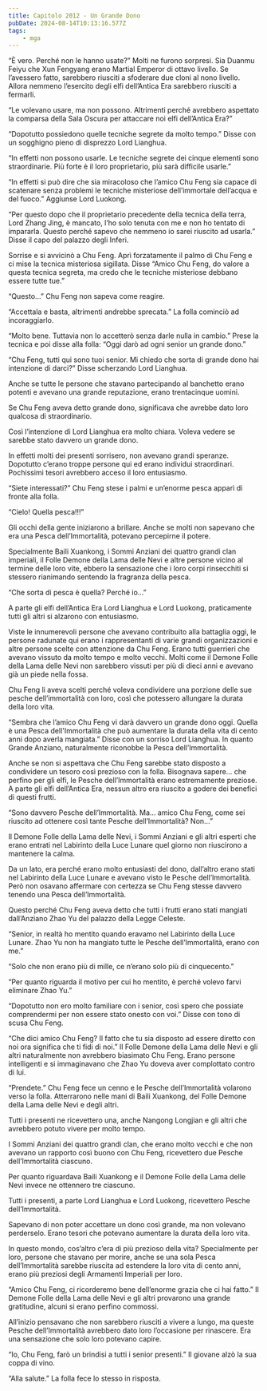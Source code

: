 ```yaml
---
title: Capitolo 2012 - Un Grande Dono
pubDate: 2024-08-14T10:13:16.577Z
tags:
    - mga
---
```





“È vero. Perché non le hanno usate?” Molti ne furono sorpresi. Sia Duanmu Feiyu che Xun Fengyang erano Martial Emperor di ottavo livello. Se l’avessero fatto, sarebbero riusciti a sfoderare due cloni al nono livello. Allora nemmeno l’esercito degli elfi dell’Antica Era sarebbero riusciti a fermarli.


“Le volevano usare, ma non possono. Altrimenti perché avrebbero aspettato la comparsa della Sala Oscura per attaccare noi elfi dell’Antica Era?”


“Dopotutto possiedono quelle tecniche segrete da molto tempo.” Disse con un sogghigno pieno di disprezzo Lord Lianghua.


“In effetti non possono usarle. Le tecniche segrete dei cinque elementi sono straordinarie. Più forte è il loro proprietario, più sarà difficile usarle.”


“In effetti si può dire che sia miracoloso che l’amico Chu Feng sia capace di scatenare senza problemi le tecniche misteriose dell’immortale dell’acqua e del fuoco.” Aggiunse Lord Luokong.


“Per questo dopo che il proprietario precedente della tecnica della terra, Lord Zhang Jing, è mancato, l’ho solo tenuta con me e non ho tentato di impararla. Questo perché sapevo che nemmeno io sarei riuscito ad usarla.” Disse il capo del palazzo degli Inferi.


Sorrise e si avvicinò a Chu Feng. Aprì forzatamente il palmo di Chu Feng e ci mise la tecnica misteriosa sigillata. Disse “Amico Chu Feng, do valore a questa tecnica segreta, ma credo che le tecniche misteriose debbano essere tutte tue.”


“Questo…” Chu Feng non sapeva come reagire.


“Accettala e basta, altrimenti andrebbe sprecata.” La folla cominciò ad incoraggiarlo.


“Molto bene. Tuttavia non lo accetterò senza darle nulla in cambio.” Prese la tecnica e poi disse alla folla: “Oggi darò ad ogni senior un grande dono.”


“Chu Feng, tutti qui sono tuoi senior. Mi chiedo che sorta di grande dono hai intenzione di darci?” Disse scherzando Lord Lianghua.


Anche se tutte le persone che stavano partecipando al banchetto erano potenti e avevano una grande reputazione, erano trentacinque uomini.


Se Chu Feng aveva detto grande dono, significava che avrebbe dato loro qualcosa di straordinario.


Così l’intenzione di Lord Lianghua era molto chiara. Voleva vedere se sarebbe stato davvero un grande dono.

In effetti molti dei presenti sorrisero, non avevano grandi speranze. Dopotutto c’erano troppe persone qui ed erano individui straordinari. Pochissimi tesori avrebbero acceso il loro entusiasmo.


“Siete interessati?” Chu Feng stese i palmi e un’enorme pesca apparì di fronte alla folla.

“Cielo! Quella pesca!!!”


Gli occhi della gente iniziarono a brillare. Anche se molti non sapevano che era una Pesca dell’Immortalità, potevano percepirne il potere.


Specialmente Baili Xuankong, i Sommi Anziani dei quattro grandi clan imperiali, il Folle Demone della Lama delle Nevi e altre persone vicino al termine delle loro vite, ebbero la sensazione che i loro corpi rinsecchiti si stessero rianimando sentendo la fragranza della pesca.

“Che sorta di pesca è quella? Perché io…”


A parte gli elfi dell’Antica Era Lord Lianghua e Lord Luokong, praticamente tutti gli altri si alzarono con entusiasmo.


Viste le innumerevoli persone che avevano contribuito alla battaglia oggi, le persone radunate qui erano i rappresentanti di varie grandi organizzazioni e altre persone scelte con attenzione da Chu Feng. Erano tutti guerrieri che avevano vissuto da molto tempo e molto vecchi. Molti come il Demone Folle della Lama delle Nevi non sarebbero vissuti per più di dieci anni e avevano già un piede nella fossa.

Chu Feng li aveva scelti perché voleva condividere una porzione delle sue pesche dell’immortalità con loro, così che potessero allungare la durata della loro vita.


“Sembra che l’amico Chu Feng vi darà davvero un grande dono oggi. Quella è una Pesca dell'Immortalità che può aumentare la durata della vita di cento anni dopo averla mangiata.” Disse con un sorriso Lord Lianghua. In quanto Grande Anziano, naturalmente riconobbe la Pesca dell’Immortalità.


Anche se non si aspettava che Chu Feng sarebbe stato disposto a condividere un tesoro così prezioso con la folla. Bisognava sapere… che perfino per gli elfi, le Pesche dell’Immortalità erano estremamente preziose. A parte gli elfi dell’Antica Era, nessun altro era riuscito a godere dei benefici di questi frutti.

“Sono davvero Pesche dell’Immortalità. Ma… amico Chu Feng, come sei riuscito ad ottenere così tante Pesche dell’Immortalità? Non…”


Il Demone Folle della Lama delle Nevi, i Sommi Anziani e gli altri esperti che erano entrati nel Labirinto della Luce Lunare quel giorno non riuscirono a mantenere la calma.


Da un lato, era perché erano molto entusiasti del dono, dall’altro erano stati nel Labirinto della Luce Lunare e avevano visto le Pesche dell’Immortalità. Però non osavano affermare con certezza se Chu Feng stesse davvero tenendo una Pesca dell’Immortalità.


Questo perché Chu Feng aveva detto che tutti i frutti erano stati mangiati dall’Anziano Zhao Yu del palazzo della Legge Celeste.

“Senior, in realtà ho mentito quando eravamo nel Labirinto della Luce Lunare. Zhao Yu non ha mangiato tutte le Pesche dell’Immortalità, erano con me.”


“Solo che non erano più di mille, ce n’erano solo più di cinquecento.”


“Per quanto riguarda il motivo per cui ho mentito, è perché volevo farvi eliminare Zhao Yu.”

“Dopotutto non ero molto familiare con i senior, così spero che possiate comprendermi per non essere stato onesto con voi.” Disse con tono di scusa Chu Feng.

“Che dici amico Chu Feng? Il fatto che tu sia disposto ad essere diretto con noi ora significa che ti fidi di noi.” Il Folle Demone della Lama delle Nevi e gli altri naturalmente non avrebbero biasimato Chu Feng. Erano persone intelligenti e si immaginavano che Zhao Yu doveva aver complottato contro di lui.

“Prendete.” Chu Feng fece un cenno e le Pesche dell’Immortalità volarono verso la folla. Atterrarono nelle mani di Baili Xuankong, del Folle Demone della Lama delle Nevi e degli altri.


Tutti i presenti ne ricevettero una, anche Nangong Longjian e gli altri che avrebbero potuto vivere per molto tempo.


I Sommi Anziani dei quattro grandi clan, che erano molto vecchi e che non avevano un rapporto così buono con Chu Feng, ricevettero due Pesche dell’Immortalità ciascuno.


Per quanto riguardava Baili Xuankong e il Demone Folle della Lama delle Nevi invece ne ottennero tre ciascuno.


Tutti i presenti, a parte Lord Lianghua e Lord Luokong, ricevettero Pesche dell’Immortalità.


Sapevano di non poter accettare un dono così grande, ma non volevano perderselo. Erano tesori che potevano aumentare la durata della loro vita.


In questo mondo, cos’altro c’era di più prezioso della vita? Specialmente per loro, persone che stavano per morire, anche se una sola Pesca dell’Immortalità sarebbe riuscita ad estendere la loro vita di cento anni, erano più preziosi degli Armamenti Imperiali per loro.

“Amico Chu Feng, ci ricorderemo bene dell’enorme grazia che ci hai fatto.” Il Demone Folle della Lama delle Nevi e gli altri provarono una grande gratitudine, alcuni si erano perfino commossi.


All’inizio pensavano che non sarebbero riusciti a vivere a lungo, ma queste Pesche dell’Immortalità avrebbero dato loro l’occasione per rinascere. Era una sensazione che solo loro potevano capire.

“Io, Chu Feng, farò un brindisi a tutti i senior presenti.” Il giovane alzò la sua coppa di vino.

“Alla salute.” La folla fece lo stesso in risposta.

